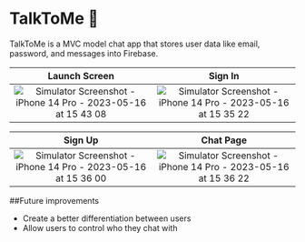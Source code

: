 # TalkToMe 💬
TalkToMe is a MVC model chat app that stores user data like email, password, and messages into Firebase.

Launch Screen          |  Sign In
:-------------------------:|:-------------------------:
![Simulator Screenshot - iPhone 14 Pro - 2023-05-16 at 15 43 08](https://github.com/ashleyrennee/TalkToMe/assets/40500769/d613a1f2-b16c-4338-bb12-ae471cb5983c)|    ![Simulator Screenshot - iPhone 14 Pro - 2023-05-16 at 15 35 22](https://github.com/ashleyrennee/TalkToMe/assets/40500769/ada6cb6d-6f79-41f8-aad6-8baa01f7e72c)


Sign Up            |  Chat Page
:-------------------------:|:-------------------------:
![Simulator Screenshot - iPhone 14 Pro - 2023-05-16 at 15 36 00](https://github.com/ashleyrennee/TalkToMe/assets/40500769/942ef9c0-6a55-4606-8a78-def60654d623) |   ![Simulator Screenshot - iPhone 14 Pro - 2023-05-16 at 15 36 22](https://github.com/ashleyrennee/TalkToMe/assets/40500769/13b6c40f-08cf-41cd-b8ec-344c2215bae2)

##Future improvements
- Create a better differentiation between users 
- Allow users to control who they chat with
